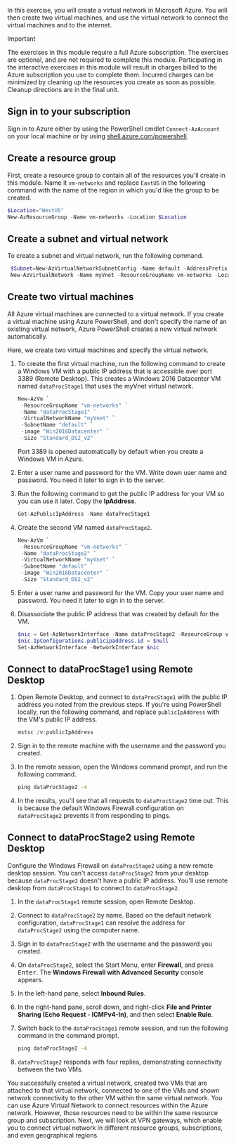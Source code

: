 In this exercise, you will create a virtual network in Microsoft Azure. You will then create two virtual machines, and use the virtual network to connect the virtual machines and to the internet.

> [!IMPORTANT]
> The exercises in this module require a full Azure subscription. The exercises are optional, and are not required to complete this module. Participating in the interactive exercises in this module will result in charges billed to the Azure subscription you use to complete them. Incurred charges can be minimized by cleaning up the resources you create as soon as possible. Cleanup directions are in the final unit.

## Sign in to your subscription

Sign in to Azure either by using the PowerShell cmdlet `Connect-AzAccount` on your local machine or by using [shell.azure.com/powershell](https://shell.azure.com/powershell).

## Create a resource group

First, create a resource group to contain all of the resources you'll create in this module. Name it `vm-networks` and replace `EastUS` in the following command with the name of the region in which you'd like the group to be created.

```PowerShell
$Location="WestUS" 
New-AzResourceGroup -Name vm-networks -Location $Location
```

## Create a subnet and virtual network

To create a subnet and virtual network, run the following command.

```PowerShell
 $Subnet=New-AzVirtualNetworkSubnetConfig -Name default -AddressPrefix 10.0.0.0/24
 New-AzVirtualNetwork -Name myVnet -ResourceGroupName vm-networks -Location $Location -AddressPrefix 10.0.0.0/16 -Subnet $Subnet
```

## Create two virtual machines

All Azure virtual machines are connected to a virtual network. If you create a virtual machine using Azure PowerShell, and don't specify the name of an existing virtual network, Azure PowerShell creates a new virtual network automatically.

Here, we create two virtual machines and specify the virtual network.

1. To create the first virtual machine, run the following command to create a Windows VM with a public IP address that is accessible over port 3389 (Remote Desktop). This creates a Windows 2016 Datacenter VM named `dataProcStage1` that uses the myVnet virtual network.

   ```PowerShell
   New-AzVm `
    -ResourceGroupName "vm-networks" `
    -Name "dataProcStage1" `
    -VirtualNetworkName "myVnet" `
    -SubnetName "default" `
    -image "Win2016Datacenter" `
    -Size "Standard_DS2_v2"
    ```

    Port 3389 is opened automatically by default when you create a Windows VM in Azure. 

1. Enter a user name and password for the VM. Write down user name and password. You need it later to sign in to the server.

1. Run the following command to get the public IP address for your VM so you can use it later. Copy the **IpAddress**.

   ```PowerShell
   Get-AzPublicIpAddress -Name dataProcStage1
    ```

1. Create the second VM named `dataProcStage2`.

   ```PowerShell
   New-AzVm `
    -ResourceGroupName "vm-networks" `
    -Name "dataProcStage2" `
    -VirtualNetworkName "myVnet" `
    -SubnetName "default" `
    -image "Win2016Datacenter" `
    -Size "Standard_DS2_v2"
    ```

1. Enter a user name and password for the VM. Copy your user name and password. You need it later to sign in to the server.

1. Disassociate the public IP address that was created by default for the VM.

   ```PowerShell
   $nic = Get-AzNetworkInterface -Name dataProcStage2 -ResourceGroup vm-networks
   $nic.IpConfigurations.publicipaddress.id = $null
   Set-AzNetworkInterface -NetworkInterface $nic 
   ```

## Connect to dataProcStage1 using Remote Desktop

1. Open Remote Desktop, and connect to `dataProcStage1` with the public IP address you noted from the previous steps. If you're using PowerShell locally, run the following command, and replace `publicIpAddress` with the VM's public IP address.

   ```PowerShell
   mstsc /v:publicIpAddress
   ```

1. Sign in to the remote machine with the username and the password you created.

1. In the remote session, open the Windows command prompt, and run the following command.

    ```cmd
    ping dataProcStage2 -4
    ```

1. In the results, you'll see that all requests to `dataProcStage2` time out. This is because the default Windows Firewall configuration on `dataProcStage2` prevents it from responding to pings.

## Connect to dataProcStage2 using Remote Desktop

Configure the Windows Firewall on `dataProcStage2` using a new remote desktop session. You can't access `dataProcStage2` from your desktop because `dataProcStage2` doesn't have a public IP address. You'll use remote desktop from `dataProcStage1` to connect to `dataProcStage2`.

1. In the `dataProcStage1` remote session, open Remote Desktop.

1. Connect to `dataProcStage2` by name. Based on the default network configuration, `dataProcStage1` can resolve the address for `dataProcStage2` using the computer name.

1. Sign in to `dataProcStage2` with the username and the password you created.

1. On `dataProcStage2`, select the Start Menu, enter **Firewall**, and press <kbd>Enter</kbd>. The **Windows Firewall with Advanced Security** console appears.

1. In the left-hand pane, select **Inbound Rules**.

1. In the right-hand pane, scroll down, and right-click **File and Printer Sharing (Echo Request - ICMPv4-In)**, and then select **Enable Rule**.

1. Switch back to the `dataProcStage1` remote session, and run the following command in the command prompt.

    ```cmd
    ping dataProcStage2 -4
    ```

1. `dataProcStage2` responds with four replies, demonstrating connectivity between the two VMs.

You successfully created a virtual network, created two VMs that are attached to that virtual network, connected to one of the VMs and shown network connectivity to the other VM within the same virtual network. You can use Azure Virtual Network to connect resources within the Azure network. However, those resources need to be within the same resource group and subscription. Next, we will look at VPN gateways, which enable you to connect virtual network in different resource groups, subscriptions, and even geographical regions.

